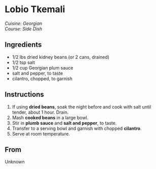 # Lobio Tkemali

_Cuisine:  Georgian_<br />
_Course:  Side Dish_

## Ingredients

- 1/2 lbs dried kidney beans (or 2 cans, drained)
- 1/2 tsp salt
- 1/2 cup Georgian plum sauce
- salt and pepper, to taste
- cilantro, chopped, to garnish

## Instructions

1. If using **dried beans**, soak the night before and cook with salt until tender, about 1 hour.  Drain.
1. Mash **cooked beans** in a large bowl.
1. Stir in **plumb sauce** and **salt and pepper**, to taste.
1. Transfer to a serving bowl and garnish with chopped **cilantro**.
1. Serve at room temperature.

## From

Unknown